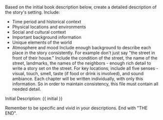 Based on the initial book description below, create a detailed description of the story's setting. Include:
- Time period and historical context
- Physical locations and environments
- Social and cultural context
- Important background information
- Unique elements of the world
- Atmosphere and mood
Include enough background to describe each place in the story consistently. For example don't just say 
"the street in front of their house." Include the condition of the street, the name of the street, 
landmarks, the names of the neighbors - enough rich detail to write a story set on the street. 
For key locations, include all five senses - visual, touch, smell, taste (if food or drink is involved), and sound ambiance.
Each chapter will be written individually, with only this information. So in order to maintain consistency, this
file must contain all needed detail.

Initial Description:
{{ initial }}

Remember to be specific and vivid in your descriptions. End with "THE END".